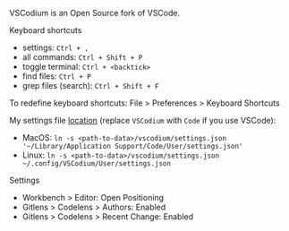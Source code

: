 VSCodium is an Open Source fork of VSCode.

Keyboard shortcuts

* settings: `Ctrl + ,`
* all commands: `Ctrl + Shift + P`
* toggle terminal: `Ctrl + <backtick>`
* find files: `Ctrl + P`
* grep files (search): `Ctrl + Shift + F`

To redefine keyboard shortcuts: File > Preferences > Keyboard Shortcuts

My settings file [location](https://code.visualstudio.com/docs/getstarted/settings#_settings-file-locations) (replace `VSCodium` with `Code` if you use VSCode):

* MacOS: `ln -s <path-to-data>/vscodium/settings.json '~/Library/Application Support/Code/User/settings.json'`
* Linux: `ln -s <path-to-data>/vscodium/settings.json ~/.config/VSCodium/User/settings.json`

Settings

* Workbench > Editor: Open Positioning
* Gitlens > Codelens > Authors: Enabled
* Gitlens > Codelens > Recent Change: Enabled
